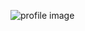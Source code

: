 ![profile image](https://avatars2.githubusercontent.com/u/7987141?s=400&u=2c6907d12dae51aa19633d541650242fbd9dc776&v=4)
